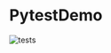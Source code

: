 # PytestDemo
![tests](https://github.com/nathawat22/PytestDemo/actions/workflows/python-app.yml/badge.svg)
